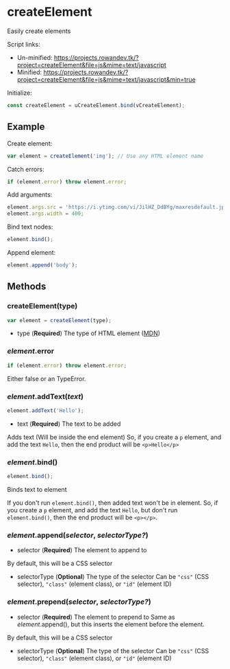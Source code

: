 # createElement
Easily create elements

Script links:
* Un-minified: https://projects.rowandev.tk/?project=createElement&file=js&mime=text/javascript
* Minified: https://projects.rowandev.tk/?project=createElement&file=js&mime=text/javascript&min=true

Initialize:
```js
const createElement = uCreateElement.bind(vCreateElement);
```

## Example
Create element:
```js
var element = createElement('img'); // Use any HTML element name
```
Catch errors:
```js
if (element.error) throw element.error;
```
Add arguments:
```js
element.args.src = 'https://i.ytimg.com/vi/JilHZ_DdBYg/maxresdefault.jpg';
element.args.width = 400;
```
Bind text nodes:
```js
element.bind();
```
Append element:
```js
element.append('body');
```

## Methods
### createElement(type)
```js
var element = createElement(type);
````
* type (**Required**)
The type of HTML element ([MDN](https://developer.mozilla.org/en-US/docs/Web/HTML/Element))

### *element*.error
```js
if (element.error) throw element.error;
```
Either false or an TypeError.

### *element*.addText(*text*)
```js
element.addText('Hello');
```
* text (**Required**)
The text to be added

Adds text (Will be inside the end element)
So, if you create a `p` element, and add the text `Hello`, then the end product will be `<p>Hello</p>`

### *element*.bind()
```js
element.bind();
```
Binds text to element

If you don't run `element.bind()`, then added text won't be in element. So, if you create a `p` element, and add the text `Hello`, but don't run `element.bind()`, then the end product will be `<p></p>`.

### *element*.append(*selector*, *selectorType?*)
* selector (**Required**)
The element to append to

By default, this will be a CSS selector
* selectorType (**Optional**)
The type of the selector
Can be `"css"` (CSS selector), `"class"` (element class), or `"id"` (element ID)

### *element*.prepend(*selector*, *selectorType?*)
* selector (**Required**)
The element to prepend to
Same as *element*.append(), but this inserts the element before the element.

By default, this will be a CSS selector
* selectorType (**Optional**)
The type of the selector
Can be `"css"` (CSS selector), `"class"` (element class), or `"id"` (element ID)
